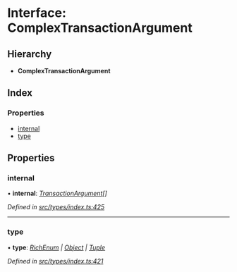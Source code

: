 # Interface: ComplexTransactionArgument

## Hierarchy

* **ComplexTransactionArgument**

## Index

### Properties

* [internal](_src_types_index_.complextransactionargument.md#internal)
* [type](_src_types_index_.complextransactionargument.md#type)

## Properties

###  internal

• **internal**: *[TransactionArgument](../modules/_src_types_index_.md#transactionargument)[]*

*Defined in [src/types/index.ts:425](https://github.com/PolymathNetwork/polymesh-sdk/blob/2aa4a44/src/types/index.ts#L425)*

___

###  type

• **type**: *[RichEnum](../enums/_src_types_index_.transactionargumenttype.md#richenum) | [Object](../enums/_src_types_index_.transactionargumenttype.md#object) | [Tuple](../enums/_src_types_index_.transactionargumenttype.md#tuple)*

*Defined in [src/types/index.ts:421](https://github.com/PolymathNetwork/polymesh-sdk/blob/2aa4a44/src/types/index.ts#L421)*
